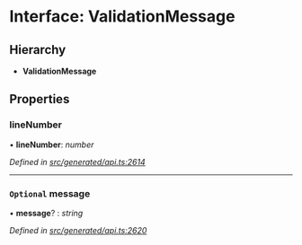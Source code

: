 # Interface: ValidationMessage

## Hierarchy

* **ValidationMessage**

## Properties

###  lineNumber

• **lineNumber**: *number*

*Defined in [src/generated/api.ts:2614](https://github.com/mailslurp/mailslurp-client-ts-js/blob/4ca018b/src/generated/api.ts#L2614)*

___

### `Optional` message

• **message**? : *string*

*Defined in [src/generated/api.ts:2620](https://github.com/mailslurp/mailslurp-client-ts-js/blob/4ca018b/src/generated/api.ts#L2620)*
